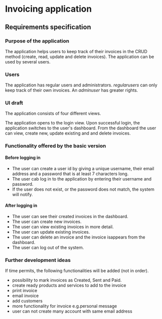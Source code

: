 # Invoicing application

## Requirements specification

### Purpose of the application

The application helps users to keep track of their invoices in the CRUD method (create, read, update and delete invoices). The application can be used by several users.

### Users

The application has regular users and administrators. _regularusers_ can only keep track of their own invoices. An  _adminuser_ has greater rights.

### UI draft

The application consists of four different views.

The application opens to the login view. Upon successful login, the application switches to the user's dashboard. From the dashboard the user can view, create new, update existing and and delete invoices.

### Functionality offered by the basic version

#### Before logging in

- The user can create a user id by giving a unique username, their email address and a password that is at least 7 characters long. 
- The user cab log in to the application by entering their username and password.
- If the user does not exist, or the password does not match, the system will notify.

#### After logging in

- The user can see their created invoices in the dashboard.
- The user can create new invoices.
- The user can view existing invoices in more detail.
- The user can update existing invoices.
- The user can delete an invoice and the invoice isappears from the dashboard.
- The user can log out of the system.

### Further development ideas

If time permits, the following functionalities will be added (not in order).
- possibility to mark invoices as Created, Sent and Paid.
- create ready products and services to add to the invoice
- print invoice
- email invoice
- add customers
- more functionality for invoice e.g.personal message
- user can not create many account with same email address
